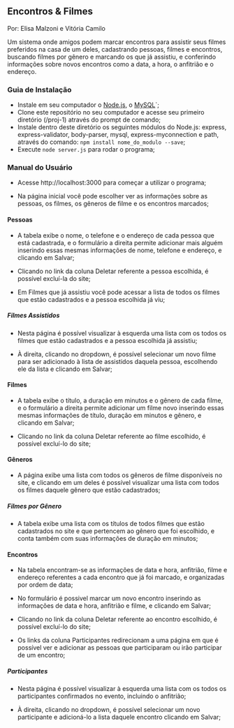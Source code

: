 ## Encontros & Filmes
Por: Elisa Malzoni e Vitória Camilo

Um sistema onde amigos podem marcar encontros para assistir seus filmes preferidos na casa de um deles, cadastrando pessoas, filmes e encontros, buscando filmes por gênero e marcando os que já assistiu, e conferindo informações sobre novos encontros como a data, a hora, o anfitrião e o endereço.

### Guia de Instalação

- Instale em seu computador o [Node.js](https://nodejs.org/en/download/ "Node.js"), o [MySQL](https://dev.mysql.com/downloads/installer/ "MySQL")`;
- Clone este repositório no seu computador e acesse seu primeiro diretório (/proj-1) através do prompt de comando;
- Instale dentro deste diretório os seguintes módulos do Node.js: express, express-validator, body-parser, mysql, express-myconnection e path, através do comando: `npm install nome_do_modulo --save`;
- Execute `node server.js` para rodar o programa;


### Manual do Usuário

- Acesse http://localhost:3000 para começar a utilizar o programa;

- Na página inicial você pode escolher ver as informações sobre as pessoas, os filmes, os gêneros de filme e os encontros marcados;

#### Pessoas

- A tabela exibe o nome, o telefone e o endereço de cada pessoa que está cadastrada, e o formulário a direita permite adicionar mais alguém inserindo essas mesmas informações de nome, telefone e endereço, e clicando em Salvar;

- Clicando no link da coluna Deletar referente a pessoa escolhida, é possível excluí-la do site;

- Em Filmes que já assistiu você pode acessar a lista de todos os filmes que estão cadastrados e a pessoa escolhida já viu;

##### Filmes Assistidos

- Nesta página é possível visualizar à esquerda uma lista com os todos os filmes que estão cadastrados e a pessoa escolhida já assistiu;

- À direita, clicando no dropdown, é possível selecionar um novo filme para ser adicionado à lista de assistidos daquela pessoa, escolhendo ele da lista e clicando em Salvar;

#### Filmes

- A tabela exibe o título, a duração em minutos e o gênero de cada filme, e o formulário a direita permite adicionar um filme novo inserindo essas mesmas informações de título, duração em minutos e gênero, e clicando em Salvar;

- Clicando no link da coluna Deletar referente ao filme escolhido, é possível excluí-lo do site;

#### Gêneros

- A página exibe uma lista com todos os gêneros de filme disponíveis no site, e clicando em um deles é possível visualizar uma lista com todos os filmes daquele gênero que estão cadastrados;

##### Filmes por Gênero

- A tabela exibe uma lista com os títulos de todos filmes que estão cadastrados no site e que pertencem ao gênero que foi escolhido, e conta também com suas informações de duração em minutos;

#### Encontros

- Na tabela encontram-se as informações de data e hora, anfitrião, filme e endereço referentes a cada encontro que já foi marcado, e organizadas por ordem de data;

- No formulário é possivel marcar um novo encontro inserindo as informações de data e hora, anfitrião e filme, e clicando em Salvar;

- Clicando no link da coluna Deletar referente ao encontro escolhido, é possível excluí-lo do site;

- Os links da coluna Participantes redirecionam a uma página em que é possível ver e adicionar as pessoas que participaram ou irão participar de um encontro;

##### Participantes

- Nesta página é possível visualizar à esquerda uma lista com os todos os participantes confirmados no evento, incluindo o anfitrião;

- À direita, clicando no dropdown, é possível selecionar um novo participante e adicioná-lo a lista daquele encontro clicando em Salvar;


